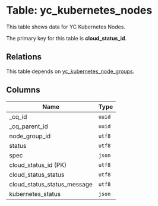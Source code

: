 # Table: yc_kubernetes_nodes

This table shows data for YC Kubernetes Nodes.

The primary key for this table is **cloud_status_id**.

## Relations

This table depends on [yc_kubernetes_node_groups](yc_kubernetes_node_groups.md).

## Columns

| Name          | Type          |
| ------------- | ------------- |
|_cq_id|`uuid`|
|_cq_parent_id|`uuid`|
|node_group_id|`utf8`|
|status|`utf8`|
|spec|`json`|
|cloud_status_id (PK)|`utf8`|
|cloud_status_status|`utf8`|
|cloud_status_status_message|`utf8`|
|kubernetes_status|`json`|